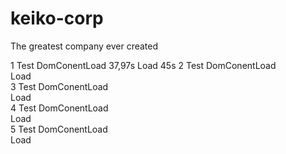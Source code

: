 # keiko-corp
The greatest company ever created

1 Test
DomConentLoad   37,97s
Load            45s
2 Test
DomConentLoad   
Load            
3 Test
DomConentLoad   
Load            
4 Test
DomConentLoad   
Load            
5 Test
DomConentLoad   
Load            
